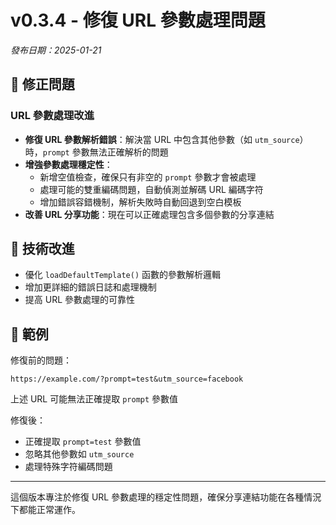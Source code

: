 # v0.3.4 - 修復 URL 參數處理問題

*發布日期：2025-01-21*

## 🐛 修正問題

### URL 參數處理改進
- **修復 URL 參數解析錯誤**：解決當 URL 中包含其他參數（如 `utm_source`）時，`prompt` 參數無法正確解析的問題
- **增強參數處理穩定性**：
  - 新增空值檢查，確保只有非空的 `prompt` 參數才會被處理
  - 處理可能的雙重編碼問題，自動偵測並解碼 URL 編碼字符
  - 增加錯誤容錯機制，解析失敗時自動回退到空白模板
- **改善 URL 分享功能**：現在可以正確處理包含多個參數的分享連結

## 🔧 技術改進

- 優化 `loadDefaultTemplate()` 函數的參數解析邏輯
- 增加更詳細的錯誤日誌和處理機制
- 提高 URL 參數處理的可靠性

## 📝 範例

修復前的問題：
```
https://example.com/?prompt=test&utm_source=facebook
```
上述 URL 可能無法正確提取 `prompt` 參數值

修復後：
- 正確提取 `prompt=test` 參數值
- 忽略其他參數如 `utm_source`
- 處理特殊字符編碼問題

---

這個版本專注於修復 URL 參數處理的穩定性問題，確保分享連結功能在各種情況下都能正常運作。